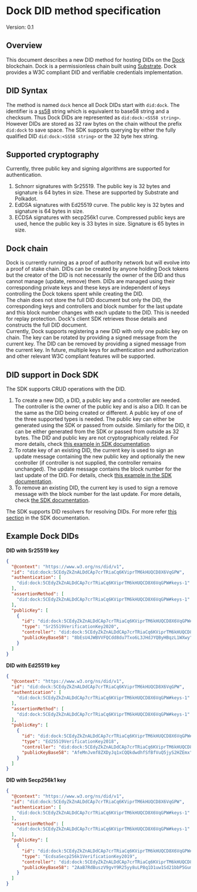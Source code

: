 # Dock DID method specification

Version: 0.1

## Overview
This document describes a new DID method for hosting DIDs on the [Dock](https://dock.io/) blockchain. Dock is a permissionless 
chain built using [Substrate](https://www.parity.io/substrate/). Dock provides a W3C compliant DID and verifiable credentials 
implementation.  

## DID Syntax
The method is named `dock` hence all Dock DIDs start with `did:dock`. The identifier is a [ss58](https://github.com/paritytech/substrate/wiki/External-Address-Format-(SS58)) 
string which is equivalent to base58 string and a checksum. Thus Dock DIDs are represented as `did:dock:<SS58 string>`. 
However DIDs are stored as 32 raw bytes on the chain without the prefix `did:dock` to save space. The SDK supports querying 
by either the fully qualified DID `did:dock:<SS58 string>` or the 32 byte hex string.

## Supported cryptography

Currently, three public key and signing algorithms are supported for authentication. 

1. Schnorr signatures with Sr25519. The public key is 32 bytes and signature is 64 bytes in size. These are supported by Substrate and Polkadot.
1. EdDSA signatures with Ed25519 curve. The public key is 32 bytes and signature is 64 bytes in size.
1. ECDSA signatures with secp256k1 curve. Compressed public keys are used, hence the public key is 33 bytes in size. Signature is 65 bytes in size.

## Dock chain
Dock is currently running as a proof of authority network but will evolve into a proof of stake chain. DIDs can be created 
by anyone holding Dock tokens but the creator of the DID is not necessarily the owner of the DID and thus cannot manage 
(update, remove) them. DIDs are managed using their corresponding private keys and these keys are independent of keys 
controlling the Dock tokens spent while creating the DID.  
The chain does not store the full DID document but only the DID, the corresponding keys and controllers and block number 
for the last update and this block number changes with each update to the DID. This is needed for replay protection. Dock's 
client SDK retrieves those details and constructs the full DID document.  
Currently, Dock supports registering a new DID with only one public key on chain. The key can be rotated by providing a 
signed message from the current key. The DID can be removed by providing a signed message from the current key. In future, 
multiple keys for authentication and authorization and other relevant W3C compliant features will be supported. 

## DID support in Dock SDK
The SDK supports CRUD operations with the DID.

1. To create a new DID, a DID, a public key and a controller are needed. The controller is the owner of the public key and is also a DID. 
It can be the same as the DID being created or different. A public key of one of the three supported types is needed. The public key can 
either be generated using the SDK or passed from outside. Similarly for the DID, it can be either generated from the SDK or passed from 
outside as 32 bytes. The DID and public key are not cryptographically related. For more details, check [this example in SDK documentation](https://github.com/docknetwork/sdk/blob/master/tutorials/src/tutorial_did.md#did-creation).
1. To rotate key of an existing DID, the current key is used to sign an update message containing the new public key and optionally 
the new controller (if controller is not supplied, the controller remains unchanged). The update message contains the block number 
for the last update of the DID. For details, check [this example in the SDK documentation](https://github.com/docknetwork/sdk/blob/master/tutorials/src/tutorial_did.md#updating-an-existing-did-on-chain).
1. To remove an existing DID, the current key is used to sign a remove message with the block number for the last update. For 
more details, check [the SDK documentation](https://github.com/docknetwork/sdk/blob/master/tutorials/src/tutorial_did.md#removing-an-existing-did-from-chain).

The SDK supports DID resolvers for resolving DIDs. For more refer [this section](https://docknetwork.github.io/sdk/tutorials/tutorial_resolver.html) 
in the SDK documentation.  

## Example Dock DIDs

**DID with Sr25519 key**

```json
{
  "@context": "https://www.w3.org/ns/did/v1",
  "id": "did:dock:5CEdyZkZnALDdCAp7crTRiaCq6KViprTM6kHUQCD8X6VqGPW",
  "authentication": [
    "did:dock:5CEdyZkZnALDdCAp7crTRiaCq6KViprTM6kHUQCD8X6VqGPW#keys-1"
  ],
  "assertionMethod": [
    "did:dock:5CEdyZkZnALDdCAp7crTRiaCq6KViprTM6kHUQCD8X6VqGPW#keys-1"
  ],
  "publicKey": [
    {
      "id": "did:dock:5CEdyZkZnALDdCAp7crTRiaCq6KViprTM6kHUQCD8X6VqGPW#keys-1",
      "type": "Sr25519VerificationKey2020",
      "controller": "did:dock:5CEdyZkZnALDdCAp7crTRiaCq6KViprTM6kHUQCD8X6VqGPW",
      "publicKeyBase58": "8bEsU4JWBVVFQCdd8du7Txo6L3JHdJYQByHBqzL1WXwy"
    }
  ]
}
```

**DID with Ed25519 key**

```json
{
  "@context": "https://www.w3.org/ns/did/v1",
  "id": "did:dock:5CEdyZkZnALDdCAp7crTRiaCq6KViprTM6kHUQCD8X6VqGPW",
  "authentication": [
    "did:dock:5CEdyZkZnALDdCAp7crTRiaCq6KViprTM6kHUQCD8X6VqGPW#keys-1"
  ],
  "assertionMethod": [
    "did:dock:5CEdyZkZnALDdCAp7crTRiaCq6KViprTM6kHUQCD8X6VqGPW#keys-1"
  ],
  "publicKey": [
    {
      "id": "did:dock:5CEdyZkZnALDdCAp7crTRiaCq6KViprTM6kHUQCD8X6VqGPW#keys-1",
      "type": "Ed25519VerificationKey2018",
      "controller": "did:dock:5CEdyZkZnALDdCAp7crTRiaCq6KViprTM6kHUQCD8X6VqGPW",
      "publicKeyBase58": "AfeMnJvmf8ZXDyJq1xCQQkdwdhfSfBfVuQ5jyS2HZEmx"
    }
  ]
}
```

**DID with Secp256k1 key**

```json
{
  "@context": "https://www.w3.org/ns/did/v1",
  "id": "did:dock:5CEdyZkZnALDdCAp7crTRiaCq6KViprTM6kHUQCD8X6VqGPW",
  "authentication": [
    "did:dock:5CEdyZkZnALDdCAp7crTRiaCq6KViprTM6kHUQCD8X6VqGPW#keys-1"
  ],
  "assertionMethod": [
    "did:dock:5CEdyZkZnALDdCAp7crTRiaCq6KViprTM6kHUQCD8X6VqGPW#keys-1"
  ],
  "publicKey": [
    {
      "id": "did:dock:5CEdyZkZnALDdCAp7crTRiaCq6KViprTM6kHUQCD8X6VqGPW#keys-1",
      "type": "EcdsaSecp256k1VerificationKey2019",
      "controller": "did:dock:5CEdyZkZnALDdCAp7crTRiaCq6KViprTM6kHUQCD8X6VqGPW",
      "publicKeyBase58": "2AaB7RdBuszV9gvY9R25yy8uLP8q1D1uw1Sd21bbP5Gum"
    }
  ]
}
```